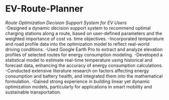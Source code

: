 # EV-Route-Planner
*Route Optimization Decision Support System  for EV Users*  
-Designed a dynamic decision support system to recommend optimal charging stations along a route, based on user-defined parameters and the weighted importance of cost vs. time objectives. 
-Incorporated temperature and road profile data into the optimization model to reflect real-world driving conditions. 
-Used Google Earth Pro to extract and analyze elevation profiles of selected routes for energy consumption modeling. 
-Developed a statistical model to estimate real-time temperature using historical and forecast data, enhancing the accuracy of energy consumption calculations. 
-Conducted extensive literature research on factors affecting energy consumption and battery health, and integrated them into the mathematical formulation. 
-Gained strong experience in building linear yet dynamic optimization models, particularly for applications in smart mobility and sustainable transportation. 
